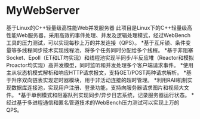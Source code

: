 # MyWebServer
基于Linux的C++轻量级高性能Web并发服务器
此项目是Linux下的C++轻量级高性能Web服务器，采用高效的事件处理、并发及逻辑处理模式，经过WebBench工具的压力测试，可以实现每秒上万的并发连接（QPS）。
*基于互斥锁、条件变量等多线程同步技术实现线程池，将多个任务同时分配给多个线程。
*基于非阻塞Socket、Epoll（ET和LT均实现）和线程池实现半同步/半反应堆（Reactor和模拟Proactor均实现）高并发模型，同时监听和并发处理多个客户端请求事件。
*使用主从状态机模式解析和响应HTTP请求报文，支持GET/POST两种请求解析。
*基于升序双向链表实现定时器模块，用于非活动连接的超时管理。
*利用RAII机制实现数据库连接池，实现用户注册、登录功能，支持向服务器请求图片和视频大文件。
*基于单例模式和阻塞队列实现同步/异步日志系统，记录服务器运行状态。
*经过基于多进程通信和匿名管道技术的WebBench压力测试可以实现上万的QPS。
